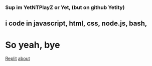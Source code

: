 ### Sup im YetNTPlayZ or Yet, (but on github Yetity)
## i code in javascript, html, css, node.js, bash, 
# So yeah, bye
[Replit](https://replit.com/@hlonipoole692)
[about](https://www.yetnt.ml/about)

<!---
Yetity/Yetity is a ✨ special ✨ repository because its `README.md` (this file) appears on your GitHub profile. Yeah Yeah!
You can click the Preview link to take a look at your changes.
--->
